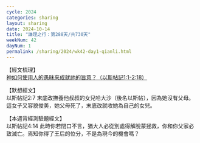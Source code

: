 ```yaml
---
cycle: 2024
categories: sharing
layout: sharing
date: 2024-10-14
title: "謙理之行：第288天/共730天"
weekNum: 42
dayNum: 1
permalink: /sharing/2024/wk42-day1-qianli.html
---
```


【經文梳理】  
<a href="https://youtu.be/lTlRbGtelsE" target="_blank">神如何使用人的愚昧來成就祂的旨意？（以斯帖記1:1-2:18）</a>

【默想經文】  
以斯帖記2:7 末底改撫養他叔叔的女兒哈大沙（後名以斯帖），因為她沒有父母。這女子又容貌俊美，她父母死了，末底改就收她為自己的女兒。

【本週背經測驗題經文】  
以斯帖記4:14 此時你若閉口不言，猶大人必從別處得解脫蒙拯救，你和你父家必致滅亡。焉知你得了王后的位分，不是為現今的機會嗎？
